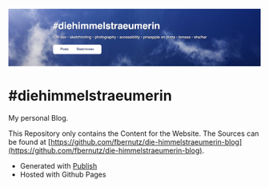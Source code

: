 <p align="center">
    <img src="banner.jpg" width="1700" max-width="100%" alt="Header of Blog diehimmelstraeumerin" />
</p>

# #diehimmelstraeumerin

My personal Blog.

This Repository only contains the Content for the Website.
The Sources can be found at [https://github.com/fbernutz/die-himmelstraeumerin-blog](https://github.com/fbernutz/die-himmelstraeumerin-blog).

- Generated with [Publish](https://github.com/JohnSundell/Publish)
- Hosted with Github Pages

